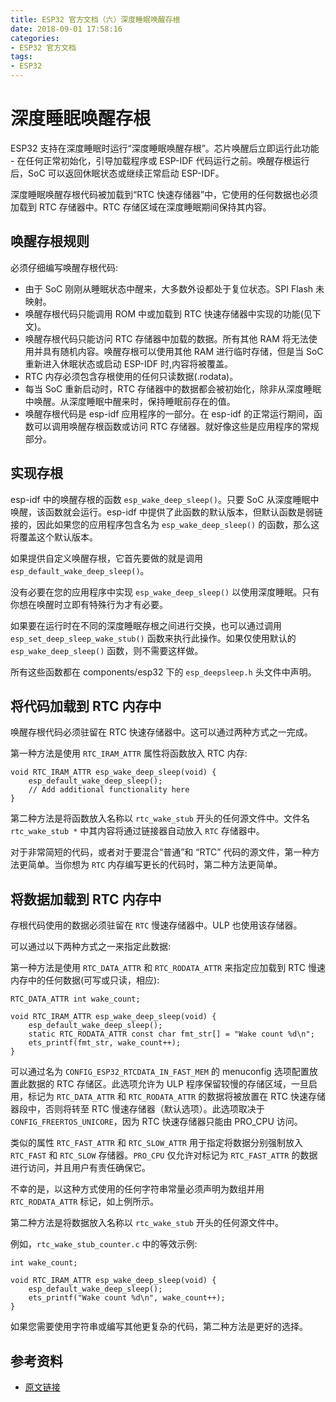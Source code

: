 ```yaml
---
title: ESP32 官方文档（六）深度睡眠唤醒存根
date: 2018-09-01 17:58:16
categories:
- ESP32 官方文档
tags:
- ESP32
---
```


# 深度睡眠唤醒存根

ESP32 支持在深度睡眠时运行“深度睡眠唤醒存根”。芯片唤醒后立即运行此功能 - 在任何正常初始化，引导加载程序或 ESP-IDF 代码运行之前。唤醒存根运行后，SoC 可以返回休眠状态或继续正常启动 ESP-IDF。

深度睡眠唤醒存根代码被加载到“RTC 快速存储器”中，它使用的任何数据也必须加载到 RTC 存储器中。RTC 存储区域在深度睡眠期间保持其内容。

<!--more-->

## 唤醒存根规则

必须仔细编写唤醒存根代码:

 - 由于 SoC 刚刚从睡眠状态中醒来，大多数外设都处于复位状态。SPI Flash 未映射。
 - 唤醒存根代码只能调用 ROM 中或加载到 RTC 快速存储器中实现的功能(见下文)。
 - 唤醒存根代码只能访问 RTC 存储器中加载的数据。所有其他 RAM 将无法使用并具有随机内容。唤醒存根可以使用其他 RAM 进行临时存储，但是当 SoC 重新进入休眠状态或启动 ESP-IDF 时,内容将被覆盖。
 - RTC 内存必须包含存根使用的任何只读数据(.rodata)。
 - 每当 SoC 重新启动时，RTC 存储器中的数据都会被初始化，除非从深度睡眠中唤醒。从深度睡眠中醒来时，保持睡眠前存在的值。
 - 唤醒存根代码是 esp-idf 应用程序的一部分。在 esp-idf 的正常运行期间，函数可以调用唤醒存根函数或访问 RTC 存储器。就好像这些是应用程序的常规部分。

## 实现存根

esp-idf 中的唤醒存根的函数 `esp_wake_deep_sleep()`。只要 SoC 从深度睡眠中唤醒，该函数就会运行。esp-idf 中提供了此函数的默认版本，但默认函数是弱链接的，因此如果您的应用程序包含名为 `esp_wake_deep_sleep()` 的函数，那么这将覆盖这个默认版本。

如果提供自定义唤醒存根，它首先要做的就是调用 `esp_default_wake_deep_sleep()`。

没有必要在您的应用程序中实现 `esp_wake_deep_sleep()` 以使用深度睡眠。只有你想在唤醒时立即有特殊行为才有必要。

如果要在运行时在不同的深度睡眠存根之间进行交换，也可以通过调用 `esp_set_deep_sleep_wake_stub()` 函数来执行此操作。如果仅使用默认的 `esp_wake_deep_sleep()` 函数，则不需要这样做。

所有这些函数都在 components/esp32 下的 `esp_deepsleep.h` 头文件中声明。

## 将代码加载到 RTC 内存中

唤醒存根代码必须驻留在 RTC 快速存储器中。这可以通过两种方式之一完成。

第一种方法是使用 `RTC_IRAM_ATTR` 属性将函数放入 RTC 内存:

```
void RTC_IRAM_ATTR esp_wake_deep_sleep(void) {
    esp_default_wake_deep_sleep();
    // Add additional functionality here
}
```

第二种方法是将函数放入名称以 `rtc_wake_stub` 开头的任何源文件中。文件名 `rtc_wake_stub *` 中其内容将通过链接器自动放入 `RTC` 存储器中。

对于非常简短的代码，或者对于要混合“普通”和 “RTC” 代码的源文件，第一种方法更简单。当你想为 `RTC` 内存编写更长的代码时，第二种方法更简单。

## 将数据加载到 RTC 内存中

存根代码使用的数据必须驻留在 `RTC` 慢速存储器中。ULP 也使用该存储器。

可以通过以下两种方式之一来指定此数据:

第一种方法是使用 `RTC_DATA_ATTR` 和 `RTC_RODATA_ATTR` 来指定应加载到 RTC 慢速内存中的任何数据(可写或只读，相应):

```
RTC_DATA_ATTR int wake_count;

void RTC_IRAM_ATTR esp_wake_deep_sleep(void) {
    esp_default_wake_deep_sleep();
    static RTC_RODATA_ATTR const char fmt_str[] = "Wake count %d\n";
    ets_printf(fmt_str, wake_count++);
}
```

可以通过名为 `CONFIG_ESP32_RTCDATA_IN_FAST_MEM` 的 menuconfig 选项配置放置此数据的 RTC 存储区。此选项允许为 ULP 程序保留较慢的存储区域，一旦启用，标记为 `RTC_DATA_ATTR` 和 `RTC_RODATA_ATTR` 的数据将被放置在 RTC 快速存储器段中，否则将转至 RTC 慢速存储器（默认选项）。此选项取决于 `CONFIG_FREERTOS_UNICORE`，因为 RTC 快速存储器只能由 PRO_CPU 访问。

类似的属性 `RTC_FAST_ATTR` 和 `RTC_SLOW_ATTR` 用于指定将数据分别强制放入 `RTC_FAST` 和 `RTC_SLOW` 存储器。`PRO_CPU` 仅允许对标记为 `RTC_FAST_ATTR` 的数据进行访问，并且用户有责任确保它。

不幸的是，以这种方式使用的任何字符串常量必须声明为数组并用 `RTC_RODATA_ATTR` 标记，如上例所示。

第二种方法是将数据放入名称以 `rtc_wake_stub` 开头的任何源文件中。

例如，`rtc_wake_stub_counter.c` 中的等效示例:

```
int wake_count;

void RTC_IRAM_ATTR esp_wake_deep_sleep(void) {
    esp_default_wake_deep_sleep();
    ets_printf("Wake count %d\n", wake_count++);
}
```

如果您需要使用字符串或编写其他更复杂的代码，第二种方法是更好的选择。

## 参考资料

 - [原文链接](https://docs.espressif.com/projects/esp-idf/en/latest/api-guides/deep-sleep-stub.html)
